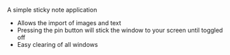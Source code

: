A simple sticky note application
* Allows the import of images and text
* Pressing the pin button will stick the window to your screen until toggled off
* Easy clearing of all windows
